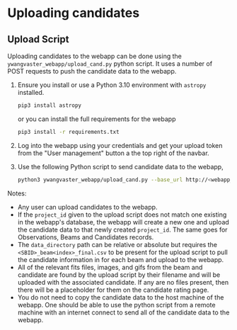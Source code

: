 <a id="uploading-candidates"></a>

# Uploading candidates

## Upload Script

Uploading candidates to the webapp can be done using the `ywangvaster_webapp/upload_cand.py` python script. It uses a number of POST requests to push the candidate data to the webapp.

1. Ensure you install or use a Python 3.10 environment with `astropy` installed.

   ```bash
   pip3 install astropy
   ```

   or you can install the full requirements for the webapp

   ```bash
   pip3 install -r requirements.txt
   ```

2. Log into the webapp using your credentials and get your upload token from the "User management" button a the top right of the navbar.

3. Use the following Python script to send candidate data to the webapp,

   ```bash
   python3 ywangvaster_webapp/upload_cand.py --base_url http://<webapp_url>:80 --token <your_upload_token> --project_id <project_to_upload_to> --observation_id <the SBID> --data_directory <path_to_candidate_data>
   ```

Notes:

- Any user can upload candidates to the webapp.
- If the `project_id` given to the upload script does not match one existing in the webapp's database, the webapp will create a new one and upload the candidate data to that newly created `project_id`. The same goes for Observations, Beams and Candidates records.
- The `data_directory` path can be relative or absolute but requires the `<SBID>_beam<index>_final.csv` to be present for the upload script to pull the candidate information in for each beam and upload to the webapp.
- All of the relevant fits files, images, and gifs from the beam and candidate are found by the upload script by their filename and will be uploaded with the associated candidate. If any are no files present, then there will be a placeholder for them on the candidate rating page.
- You do not need to copy the candidate data to the host machine of the webapp. One should be able to use the python script from a remote machine with an internet connect to send all of the candidate data to the webapp.
